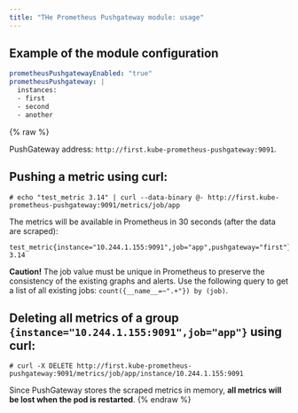 ```yaml
---
title: "THe Prometheus Pushgateway module: usage"
---
```


## Example of the module configuration
```yaml
prometheusPushgatewayEnabled: "true"
prometheusPushgateway: |
  instances:
  - first
  - second
  - another
```

{% raw %}

PushGateway address: `http://first.kube-prometheus-pushgateway:9091`.

## Pushing a metric using curl:

```shell
# echo "test_metric 3.14" | curl --data-binary @- http://first.kube-prometheus-pushgateway:9091/metrics/job/app
```

The metrics will be available in Prometheus in 30 seconds (after the data are scraped):

```
test_metric{instance="10.244.1.155:9091",job="app",pushgateway="first"} 3.14
```

**Caution!** The job value must be unique in Prometheus to preserve the consistency of the existing graphs and alerts. Use the following query to get a list of all existing jobs: `count({__name__=~".+"}) by (job)`.

## Deleting all metrics of a group `{instance="10.244.1.155:9091",job="app"}` using curl:

```shell
# curl -X DELETE http://first.kube-prometheus-pushgateway:9091/metrics/job/app/instance/10.244.1.155:9091
```

Since PushGateway stores the scraped metrics in memory, **all metrics will be lost when the pod is restarted**.
{% endraw %}
